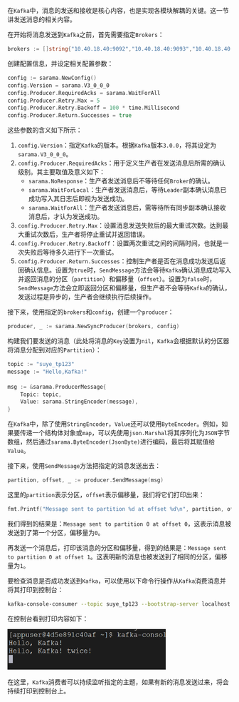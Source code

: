 在`Kafka`中，消息的发送和接收是核心内容，也是实现各模块解耦的关键。这一节讲发送消息的相关内容。

在开始将消息发送到`Kafka`之前，首先需要指定`Brokers`：

```go
brokers := []string{"10.40.18.40:9092","10.40.18.40:9093","10.40.18.40:9094"}
```

创建配置信息，并设定相关配置参数：

```go
config := sarama.NewConfig()
config.Version = sarama.V3_0_0_0
config.Producer.RequiredAcks = sarama.WaitForAll
config.Producer.Retry.Max = 5
config.Producer.Retry.Backoff = 100 * time.Millisecond
config.Producer.Return.Successes = true
```

这些参数的含义如下所示：

1. `config.Version`：指定`Kafka`的版本。根据`Kafka`版本`3.0.0`，将其设定为`sarama.V3_0_0_0`。
2. `config.Producer.RequiredAcks`：用于定义生产者在发送消息后所需的确认级别。其主要取值及意义如下：
   - `sarama.NoResponse`：生产者发送消息后不等待任何`Broker`的确认。
   - `sarama.WaitForLocal`：生产者发送消息后，等待`Leader`副本确认消息已成功写入其日志后即视为发送成功。
   - `sarama.WaitForAll`：生产者发送消息后，需等待所有同步副本确认接收消息后，才认为发送成功。
3. `config.Producer.Retry.Max`：设置消息发送失败后的最大重试次数。达到最大重试次数后，生产者将停止重试并返回错误。
4. `config.Producer.Retry.Backoff`：设置两次重试之间的间隔时间，也就是一次失败后等待多久进行下一次重试。
5. `config.Producer.Return.Successes`：控制生产者是否在消息成功发送后返回确认信息。设置为`true`时，`SendMessage`方法会等待`Kafka`确认消息成功写入并返回消息的分区（`partition`）和偏移量（`offset`）。设置为`false`时，`SendMessage`方法会立即返回分区和偏移量，但生产者不会等待`Kafka`的确认，发送过程是异步的，生产者会继续执行后续操作。

接下来，使用指定的`brokers`和`config`，创建一个`producer`：

```go
producer, _ := sarama.NewSyncProducer(brokers, config)
```

构建我们要发送的消息（此处将消息的`Key`设置为`nil`，`Kafka`会根据默认的分区器将消息分配到对应的`Partition`）：

```go
topic := "suye_tp123"
message := "Hello,Kafka!"

msg := &sarama.ProducerMessage{
	Topic: topic,
	Value: sarama.StringEncoder(message),
}
```

在`Kafka`中，除了使用`StringEncoder`，`Value`还可以使用`ByteEncoder`。例如，如果要传递一个结构体对象或`map`，可以先使用`json.Marshal`将其序列化为`JSON`字节数组，然后通过`sarama.ByteEncoder(JsonByte)`进行编码，最后将其赋值给`Value`。

接下来，使用`SendMessage`方法把指定的消息发送出去：

```go
partition, offset, _ := producer.SendMessage(msg)
```

这里的`partition`表示分区，`offset`表示偏移量，我们将它们打印出来：

```go
fmt.Printf("Message sent to partition %d at offset %d\n", partition, offset)
```

我们得到的结果是：`Message sent to partition 0 at offset 0`，这表示消息被发送到了第一个分区，偏移量为`0`。

再发送一个消息后，打印该消息的分区和偏移量，得到的结果是：`Message sent to partition 0 at offset 1`。这表明新的消息也被发送到了相同的分区，偏移量为`1`。

要检查消息是否成功发送到`Kafka`，可以使用以下命令行操作从`Kafka`消费消息并将其打印到控制台：

```bash
kafka-console-consumer --topic suye_tp123 --bootstrap-server localhost:9092 --from-beginning
```

在控制台看到打印内容如下：

<img src="image/image-20240126145409541.png" alt="image-20240126145409541" style="zoom:67%;" />

在这里，`Kafka`消费者可以持续监听指定的主题，如果有新的消息发送过来，将会持续打印到控制台上。